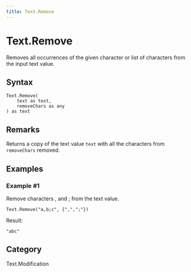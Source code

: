 ```yaml
---
title: Text.Remove
---
```


# Text.Remove


Removes all occurrences of the given character or list of characters from the input text value.


## Syntax

```powerquery
Text.Remove(
    text as text,
    removeChars as any
) as text
```


## Remarks

Returns a copy of the text value <code>text</code> with all the characters from <code>removeChars</code> removed.  


## Examples

### Example #1 
Remove characters , and ; from the text value.
```powerquery
Text.Remove("a,b;c", {",",";"})
```

Result: 
```powerquery
"abc"
```




## Category
Text.Modification

